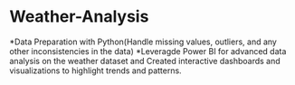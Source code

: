 # Weather-Analysis
*Data Preparation with Python(Handle missing values, outliers, and any other inconsistencies in the data) 
*Leveragde Power BI for advanced data analysis on the weather dataset and Created interactive dashboards and visualizations to highlight trends and patterns.
